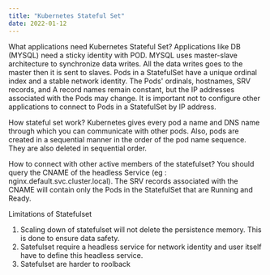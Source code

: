 ```yaml
---
title: "Kubernetes Stateful Set"
date: 2022-01-12
---
```


What applications need Kubernetes Stateful Set?
Applications like DB (MYSQL) need a sticky identity with POD. MYSQL uses master-slave architecture to synchronize data writes. All the data writes goes to the master then it is sent to slaves. Pods in a StatefulSet have a unique ordinal index and a stable network identity. The Pods' ordinals, hostnames, SRV records, and A record names remain constant, but the IP addresses associated with the Pods may change. It is important not to configure other applications to connect to Pods in a StatefulSet by IP address.

How stateful set work?
Kubernetes gives every pod a name and DNS name through which you can communicate with other pods. Also, pods are created in a sequential manner in the order of the pod name sequence. They are also deleted in sequential order.

How to connect with other active members of the statefulset?
You should query the CNAME of the headless Service (eg : nginx.default.svc.cluster.local). The SRV records associated with the CNAME will contain only the Pods in the StatefulSet that are Running and Ready.


Limitations of Statefulset
1. Scaling down of statefulset will not delete the persistence memory. This is done to ensure data safety.
2. Satefulset require a headless service for network identity and user itself have to define this headless service.
3. Satefulset are harder to roolback
